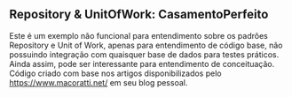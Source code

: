 ## Repository & UnitOfWork: CasamentoPerfeito

Este é um exemplo não funcional para entendimento sobre os padrões Repository e Unit of Work, apenas para entendimento de código base, não possuindo integração com quaisquer base de dados para testes práticos. Ainda assim, pode ser interessante para entendimento de conceituação. 
Código criado com base nos artigos disponibilizados pelo https://www.macoratti.net/ em seu blog pessoal.
